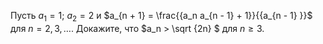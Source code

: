 Пусть $a_1 = 1$; $a_2 = 2$ и $a_{n + 1}  = \frac{{a_n a_{n - 1}  + 1}}{{a_{n - 1} }}$ для $n=2, 3,\dots$. 
Докажите, что $a_n   &gt;  \sqrt {2n} $ для $n\geq3$.